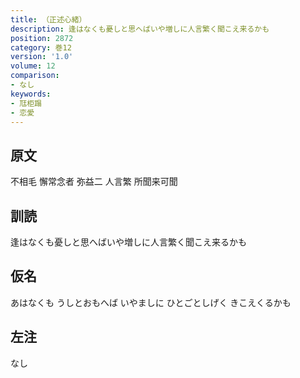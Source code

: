 ```yaml
---
title: （正述心緒）
description: 逢はなくも憂しと思へばいや増しに人言繁く聞こえ来るかも
position: 2872
category: 巻12
version: '1.0'
volume: 12
comparison:
- なし
keywords:
- 尫柜蹋
- 恋愛
---
```


## 原文

不相毛 懈常念者 弥益二 人言繁 所聞来可聞

## 訓読

逢はなくも憂しと思へばいや増しに人言繁く聞こえ来るかも

## 仮名

あはなくも うしとおもへば いやましに ひとごとしげく きこえくるかも

## 左注

なし
